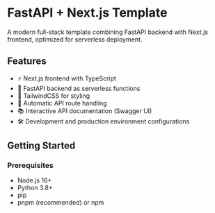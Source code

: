 # FastAPI + Next.js Template

A modern full-stack template combining FastAPI backend with Next.js frontend, optimized for serverless deployment.

## Features

- ⚡️ Next.js frontend with TypeScript
- 🐍 FastAPI backend as serverless functions
- 🎨 TailwindCSS for styling
- 🔄 Automatic API route handling
- 📚 Interactive API documentation (Swagger UI)
- 🛠 Development and production environment configurations

## Getting Started

### Prerequisites

- Node.js 16+
- Python 3.8+
- pip
- pnpm (recommended) or npm


